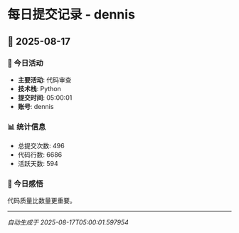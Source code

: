 # 每日提交记录 - dennis

## 📅 2025-08-17

### 🎯 今日活动
- **主要活动**: 代码审查
- **技术栈**: Python
- **提交时间**: 05:00:01
- **账号**: dennis

### 📊 统计信息
- 总提交次数: 496
- 代码行数: 6686
- 活跃天数: 594

### 💭 今日感悟
代码质量比数量更重要。

---
*自动生成于 2025-08-17T05:00:01.597954*
